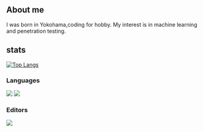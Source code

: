 ## About me
I was born in Yokohama,coding for hobby.
My interest is in machine learning and penetration testing.

## stats
 
[![Top Langs](https://github-readme-stats.vercel.app/api/top-langs/?username=woofyboss1&layout=compact&theme=dracula)](https://github.com/anuraghazra/github-readme-stats)

### Languages
![](https://img.shields.io/badge/Java-007396?labelColor=yellow&logo=Java)
![](https://img.shields.io/badge/Ruby-CC342D?labelColor=red&logo=Ruby)

### Editors
![](https://img.shields.io/badge/InteliJ%20Idea%Ultimate-000000?labelColor=black&logo=Intelij%20Idea%20Ultimate)
